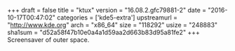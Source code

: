 +++
draft = false
title = "ktux"
version = "16.08.2.gfc79881-2"
date = "2016-10-17T00:47:02"
categories = ['kde5-extra']
upstreamurl = "http://www.kde.org"
arch = "x86_64"
size = "118292"
usize = "248883"
sha1sum = "d52a58f47b10e0a4a1d59aa2d663b83d95a81fe2"
+++
Screensaver of outer space.